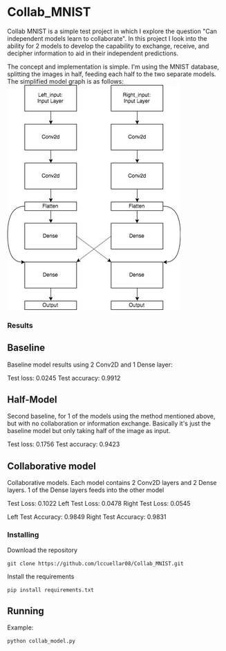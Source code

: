# Collab_MNIST

Collab MNIST is a simple test project in which I explore the question "Can independent models learn to collaborate". In this project I look into the ability for 2 models to develop the capability to exchange, receive, and decipher information to aid in their independent predictions.

The concept and implementation is simple. I'm using the MNIST database, splitting the images in half, feeding each half to the two separate models. The simplified model graph is as follows:
![Alt text](Collab_Model_Graph_Simple.png?raw=true "Simplified Model Graph")

### Results

## Baseline
Baseline model results using 2 Conv2D and 1 Dense layer:

Test loss: 0.0245
Test accuracy: 0.9912

## Half-Model
Second baseline, for 1 of the models using the method mentioned above, but with no collaboration or information exchange. Basically it's just the baseline model but only taking half of the image as input.

Test loss: 0.1756
Test accuracy: 0.9423

## Collaborative model
Collaborative models. Each model contains 2 Conv2D layers and 2 Dense layers. 1 of the Dense layers feeds into the other model

Test Loss: 0.1022
Left Test Loss: 0.0478
Right Test Loss: 0.0545

Left Test Accuracy: 0.9849
Right Test Accuracy: 0.9831

### Installing

Download the repository

```
git clone https://github.com/lccuellar08/Collab_MNIST.git
```

Install the requirements

```
pip install requirements.txt
```

## Running

Example:
```
python collab_model.py
```